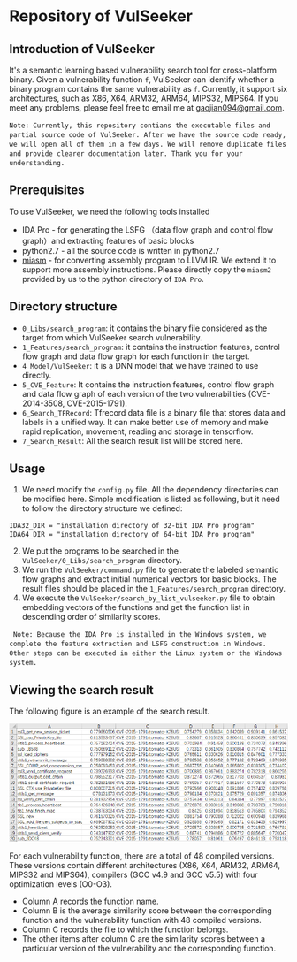 # Repository of  VulSeeker
## Introduction of VulSeeker
It's a semantic learning based vulnerability search tool for cross-platform binary. Given a vulnerability function `f`, VulSeeker can identify whether a binary program contains the same vulnerability as `f`. Currently, it support six architectures, such as X86, X64, ARM32, ARM64, MIPS32, MIPS64. If you meet any problems, please feel free to email me at gaojian094@gmail.com.


`Note: Currently, this repository contians the executable files and partial source code of VulSeeker. After we have the source code ready, we will open all of them in a few days. We will remove duplicate files and provide clearer documentation later. Thank you for your understanding.`

## Prerequisites
To use VulSeeker, we need the following tools installed
- IDA Pro - for generating the LSFG （data flow graph and control flow graph）and extracting features of basic blocks
- python2.7 - all the source code is written in python2.7 
- [miasm](https://github.com/cea-sec/miasm) - for converting assembly program to LLVM IR. We extend it to support more assembly instructions. Please directly copy the `miasm2` provided by us to the python directory of `IDA Pro`.

## Directory structure
- `0_Libs/search_program`: it contains the binary file considered as the target from which VulSeeker search vulnerability.
- `1_Features/search_program`: it contains the instruction features, control flow graph and data flow graph for each function in the target. 
- `4_Model/VulSeeker`: it is a DNN model that we have trained to use directly.
- `5_CVE_Feature`: It contains the instruction features, control flow graph and data flow graph of each version of the two vulnerabilities (CVE-2014-3508, CVE-2015-1791).
- `6_Search_TFRecord`: Tfrecord data file is a binary file that stores data and labels in a unified way. It can make better use of memory and make rapid replication, movement, reading and storage in tensorflow. 
- `7_Search_Result`: All the search result list will be stored here.

## Usage
1. We need modify the `config.py` file. All the dependency directories can be modified here. Simple modification is listed as following, but it need to follow the directory structure we defined:
```
IDA32_DIR = "installation directory of 32-bit IDA Pro program"
IDA64_DIR = "installation directory of 64-bit IDA Pro program"
```
2. We put the programs to be searched in the `VulSeeker/0_Libs/search_program` directory.
3. We run the `VulSeeker/command.py` file to generate the labeled semantic flow graphs and extract initial numerical vectors for basic blocks. The result files should be placed in the `1_Features/search_program` directory.
4. We execute the `VulSeeker/search_by_list_vulseeker.py` file to obtain embedding vectors of the functions and get the function list in descending order of similarity scores. 

` Note: Because the IDA Pro is installed in the Windows system, we complete the feature extraction and LSFG construction in Windows. Other steps can be executed in either the Linux system or the Windows system.`

## Viewing the search result
The following figure is an example of the search result.

![avatar](./fig/search_example.png)

 For each vulnerability function, there are a total of 48 compiled versions. These versions contain different architectures (X86, X64, ARM32, ARM64, MIPS32 and MIPS64), compilers (GCC v4.9 and GCC v5.5) with four optimization levels (O0-O3). 
- Column A records the function name.
- Column B is the average similarity score between the corresponding function and the vulnerability function with 48 compiled versions.
- Column C records the file to which the function belongs.
- The other items after column C are the similarity scores between a particular version of the vulnerability and the corresponding function.

